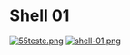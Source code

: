 # Shell 01
[![55teste.png](https://i.postimg.cc/GpfvvfPH/55teste.png)](https://postimg.cc/7CgCkmWk)
[![shell-01.png](https://i.postimg.cc/SNzM6jXf/shell-01.png)](https://postimg.cc/56by14SX)
